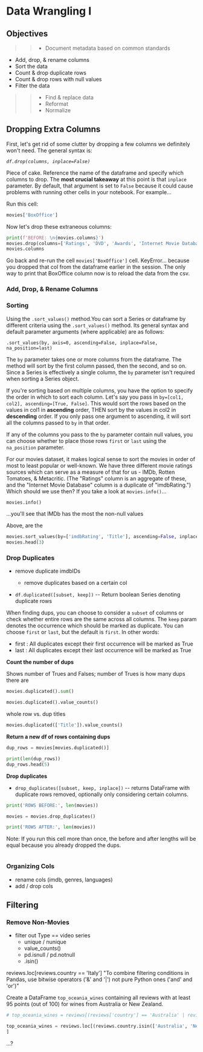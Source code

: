 # Data Wrangling I

## Objectives

>>* Document metadata based on common standards
* Add, drop, & rename columns 
* Sort the data
* Count & drop duplicate rows
* Count & drop rows with null values
* Filter the data
>>* Find & replace data
>>* Reformat
>>* Normalize 




## Dropping Extra Columns

First, let's get rid of some clutter by dropping a few columns we definitely won't need. The general syntax is:

*`df.drop(columns, inplace=False)`*

Piece of cake. Reference the name of the dataframe and specify which columns to drop. The **most crucial takeaway** at this point is that `inplace` parameter. By default, that argument is set to `False` because it could cause problems with running other cells in your notebook. For example...

Run this cell:

```python
movies['BoxOffice']
```

Now let's drop these extraneous columns:

```python
print(f'BEFORE: \n{movies.columns}')
movies.drop(columns=['Ratings', 'DVD', 'Awards', 'Internet Movie Database', 'BoxOffice', 'Production', 'Poster', 'Website', 'Response'], inplace=True)
movies.columns
```

Go back and re-run the cell `movies['BoxOffice']` cell. KeyError... because you dropped that col from the dataframe earlier in the session. The only way to print that BoxOffice column now is to reload the data from the csv.

### Add, Drop, & Rename Columns


### Sorting

Using the `.sort_values()` method.You can sort a Series or dataframe by different criteria using the `.sort_values()` method. Its general syntax and default parameter arguments (where applicable) are as follows:

`.sort_values(by, axis=0, ascending=False, inplace=False, na_position=last)`

The `by` parameter takes one or more columns from the dataframe. The method will sort by the first column passed, then the second, and so on. Since a Series is effectively a single column, the `by` parameter isn't required when sorting a Series object.

If you're sorting based on multiple columns, you have the option to specify the order in which to sort each column. Let's say you pass in `by=[col1, col2], ascending=[True, False]`. This would sort the rows based on the values in col1 in **ascending** order, THEN sort by the values in col2 in **descending** order. If you only pass one argument to ascending, it will sort all the columns passed to `by` in that order.

If any of the columns you pass to the `by` parameter contain null values, you can choose whether to place those rows `first` or `last` using the `na_position` parameter.

For our movies dataset, it makes logical sense to sort the movies in order of most to least popular or well-known. We have three different movie ratings sources which can serve as a measure of that for us - IMDb, Rotten Tomatoes, & Metacritic. (The "Ratings" column is an aggregate of these, and the "Internet Movie Database" column is a duplicate of "imdbRating.") Which should we use then? If you take a look at `movies.info()`...

```python
movies.info()
```

...you'll see that IMDb has the most the non-null values


Above, are the 
```python
movies.sort_values(by=['imdbRating', 'Title'], ascending=False, inplace=True, na_position=True)
movies.head(3)
```



### Drop Duplicates
* remove duplicate imdbIDs
    * remove duplicates based on a certain col

* `df.duplicated([subset, keep])` -- Return boolean Series denoting duplicate rows

When finding dups, you can choose to consider a `subset` of columns or check whether entire rows are the same across all columns. The `keep` param denotes the occurrence which should be marked as duplicate. You can choose `first` or `last`, but the default is `first`. In other words:

* first : All duplicates except their first occurrence will be marked as True
* last : All duplicates except their last occurrence will be marked as True

**Count the number of dups**

Shows number of Trues and Falses; number of Trues is how many dups there are

```python
movies.duplicated().sum()
```

```python
movies.duplicated().value_counts()
```

whole row vs. dup titles 

```python
movies.duplicated(['Title']).value_counts()
```

**Return a new df of rows containing dups**

```python
dup_rows = movies[movies.duplicated()]

print(len(dup_rows))
dup_rows.head(5)
```

**Drop duplicates**

* `drop_duplicates([subset, keep, inplace])` -- returns DataFrame with duplicate rows removed, optionally only considering certain columns.

```python
print('ROWS BEFORE:', len(movies))

movies = movies.drop_duplicates()

print('ROWS AFTER:', len(movies))
```

Note: If you run this cell more than once, the before and after lengths will be equal because you already dropped the dups.



```python

```

### Organizing Cols

* rename cols (imdb, genres, languages)
* add / drop cols

## Filtering

### Remove Non-Movies

* filter out Type == video series
    * unique / nunique
    * value_counts()
    * pd.isnull / pd.notnull
    * .isin()

reviews.loc[reviews.country == 'Italy']
"To combine filtering conditions in Pandas, use bitwise operators ('&' and '|') not pure Python ones ('and' and 'or')"

Create a DataFrame `top_oceania_wines` containing all reviews with at least 95 points (out of 100) for wines from Australia or New Zealand.

```python
# top_oceania_wines = reviews[(reviews['country'] == 'Australia' | reviews['country'] == 'New Zealand') & (reviews['points'] >= 95)]

top_oceania_wines = reviews.loc[(reviews.country.isin(['Australia', 'New Zealand'])) & (reviews.points >= 95)
]
```


...?